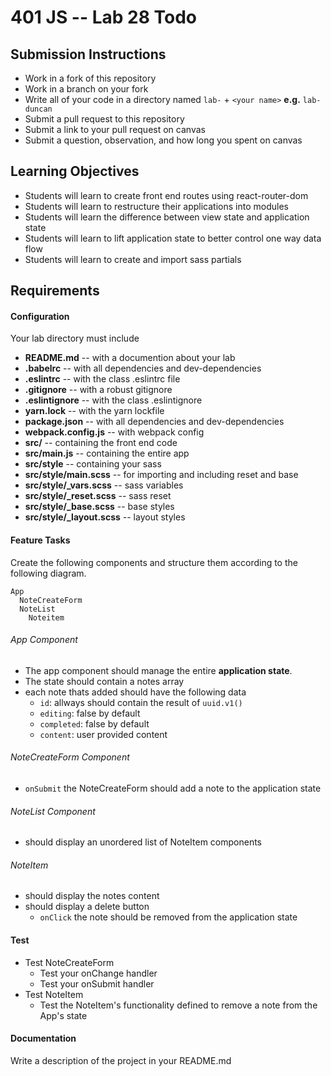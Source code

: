 401 JS --  Lab 28 Todo
===

## Submission Instructions
  * Work in a fork of this repository
  * Work in a branch on your fork
  * Write all of your code in a directory named `lab-` + `<your name>` **e.g.** `lab-duncan`
  * Submit a pull request to this repository
  * Submit a link to your pull request on canvas
  * Submit a question, observation, and how long you spent on canvas  
  
## Learning Objectives  
* Students will learn to create front end routes using react-router-dom 
* Students will learn to restructure their applications into modules
* Students will learn the difference between view state and application state
* Students will learn to lift application state to better control one way data flow
* Students will learn to create and import sass partials

## Requirements  
#### Configuration  
Your lab directory must include  
* **README.md** -- with a documention about your lab
* **.babelrc** -- with all dependencies and dev-dependencies 
* **.eslintrc** -- with the class .eslintrc file
* **.gitignore** -- with a robust gitignore
* **.eslintignore** -- with the class .eslintignore
* **yarn.lock** -- with the yarn lockfile
* **package.json** -- with all dependencies and dev-dependencies 
* **webpack.config.js** -- with webpack config
* **src/** -- containing the front end code
* **src/main.js** -- containing the entire app
* **src/style** -- containing your sass
* **src/style/main.scss** -- for importing and including reset and base
* **src/style/_vars.scss** -- sass variables
* **src/style/_reset.scss** -- sass reset 
* **src/style/_base.scss** -- base styles 
* **src/style/_layout.scss** -- layout styles 
 
#### Feature Tasks 
Create the following components and structure them according to the following diagram.  
``` 
App
  NoteCreateForm
  NoteList
    Noteitem
```
###### App Component 
* The app component should manage the entire **application state**. 
* The state should contain a notes array
* each note thats added should have the following data
  * `id`: allways should contain the result of `uuid.v1()`
  * `editing`: false by default
  * `completed`: false by default
  * `content`: user provided content

###### NoteCreateForm Component
* `onSubmit` the NoteCreateForm should add a note to the application state

###### NoteList Component 
* should display an unordered list of NoteItem components

###### NoteItem
* should display the notes content
* should display a delete button
  * `onClick` the note should be removed from the application state

#### Test
* Test NoteCreateForm
  * Test your onChange handler
  * Test your onSubmit handler
* Test NoteItem
  * Test the NoteItem's functionality defined to remove a note from the App's state

####  Documentation  
Write a description of the project in your README.md
